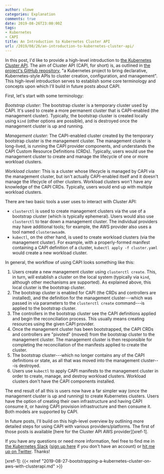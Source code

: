 ```yaml
---
author: slowe
categories: Explanation
comments: true
date: 2019-08-26T23:00:00Z
tags:
- Kubernetes
- CAPI
title: An Introduction to Kubernetes Cluster API
url: /2019/08/26/an-introduction-to-kubernetes-cluster-api/
---
```


In this post, I'd like to provide a high-level introduction to [the Kubernetes Cluster API][link-1]. The aim of Cluster API (CAPI, for short) is, as outlined in [the project's GitHub repository][link-2], "a Kubernetes project to bring declarative, Kubernetes-style APIs to cluster creation, configuration, and management". This high-level introduction serves to establish some core terminology and concepts upon which I'll build in future posts about CAPI.<!--more-->

First, let's start with some terminology:

_Bootstrap cluster:_ The bootstrap cluster is a temporary cluster used by CAPI. It's used to create a more permanent cluster that is CAPI-enabled (the management cluster). Typically, the bootstrap cluster is created locally using `kind` (other options are possible), and is destroyed once the management cluster is up and running.

_Management cluster:_ The CAPI-enabled cluster created by the temporary bootstrap cluster is the management cluster. The management cluster is long-lived, is running the CAPI provider components, and understands the CAPI Custom Resource Definitions (CRDs). Typically, users would use the management cluster to create and manage the lifecycle of one or more workload clusters.

_Workload cluster:_ This is a cluster whose lifecycle is managed by CAPI via the management cluster, but isn't actually CAPI-enabled itself and it doesn't manage the lifecycle of other clusters. Workload clusters won't have any knowledge of the CAPI CRDs. Typically, users would end up with multiple workload clusters.

There are two basic tools a user uses to interact with Cluster API:

* `clusterctl` is used to create management clusters via the use of a bootstrap cluster (which is typically ephemeral). Users would also use `clusterctl` to tear down a management cluster. The individual providers may have additional tools; for example, the AWS provider also uses a tool named `clusterawsadm`.
* `kubectl`, on the other hand, is used to create workload clusters (via the management cluster). For example, with a properly-formed manifest containing a CAPI definition of a cluster, `kubectl apply -f cluster.yaml` would create a new workload cluster.

In general, the workflow of using CAPI looks something like this:

1. Users create a new management cluster using `clusterctl create`. This, in turn, will establish a cluster on the local system (typically via `kind`, although other mechanisms are supported). As explained above, this local cluster is the bootstrap cluster.
2. The bootstrap cluster is enabled for CAPI (the CRDs and controllers are installed), and the definition for the management cluster---which was passed in via parameters to the `clusterctl create` command---is applied to the bootstrap cluster.
3. The controllers in the bootstrap cluster see the CAPI definitions applied and begin the reconciliation process. This usually means creating resources using the given CAPI provider.
4. Once the management cluster has been bootstrapped, the CAPI CRDs and controllers are "pivoted" (moved) from the bootstrap cluster to the management cluster. The management cluster is then responsible for completing the reconciliation of the manifests applied to create the cluster.
5. The bootstrap cluster---which no longer contains any of the CAPI definitions or state, as all that was moved into the management cluster---is destroyed.
6. Users use `kubectl` to apply CAPI manifests to the management cluster in order to create, manage, and destroy workload clusters. Workload clusters don't have the CAPI components installed.

The end result of all this is users now have a far simpler way (once the management cluster is up and running) to create Kubernetes clusters. Users have the option of creating their own infrastructure and having CAPI consume it, or having CAPI provision infrastructure and then consume it. Both models are supported by CAPI.

In future posts, I'll build on this high-level overview by outlining more detailed steps for using CAPI with various providers/platforms. The first of those posts is available [here for the Cluster API AWS provider][xref-1].

If you have any questions or need more information, feel free to find me in [the Kubernetes Slack][link-3] ([sign up here][link-4] if you don't have an account) or [hit me up on Twitter][link-5]. Thanks!

[link-1]: https://cluster-api.sigs.k8s.io/
[link-2]: https://github.com/kubernetes-sigs/cluster-api
[link-3]: https://kubernetes.slack.com/
[link-4]: http://slack.k8s.io/
[link-5]: https://twitter.com/scott_lowe
[xref-1]: {{< relref "2019-08-27-bootstrapping-a-kubernetes-cluster-on-aws-with-clusterapi.md" >}}
